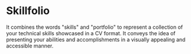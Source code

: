 # Skillfolio
 It combines the words "skills" and "portfolio" to represent a collection of your technical skills showcased in a CV format. It conveys the idea of presenting your abilities and accomplishments in a visually appealing and accessible manner.
